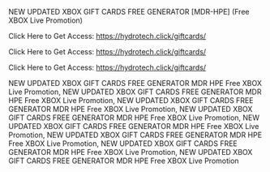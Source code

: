 NEW UPDATED XBOX GIFT CARDS FREE GENERATOR [MDR-HPE] (Free XBOX Live Promotion)

Click Here to Get Access: https://hydrotech.click/giftcards/

Click Here to Get Access: https://hydrotech.click/giftcards/

Click Here to Get Access: https://hydrotech.click/giftcards/

NEW UPDATED XBOX GIFT CARDS FREE GENERATOR MDR HPE Free XBOX Live Promotion, NEW UPDATED XBOX GIFT CARDS FREE GENERATOR MDR HPE Free XBOX Live Promotion, NEW UPDATED XBOX GIFT CARDS FREE GENERATOR MDR HPE Free XBOX Live Promotion, NEW UPDATED XBOX GIFT CARDS FREE GENERATOR MDR HPE Free XBOX Live Promotion, NEW UPDATED XBOX GIFT CARDS FREE GENERATOR MDR HPE Free XBOX Live Promotion, NEW UPDATED XBOX GIFT CARDS FREE GENERATOR MDR HPE Free XBOX Live Promotion, NEW UPDATED XBOX GIFT CARDS FREE GENERATOR MDR HPE Free XBOX Live Promotion, NEW UPDATED XBOX GIFT CARDS FREE GENERATOR MDR HPE Free XBOX Live Promotion
